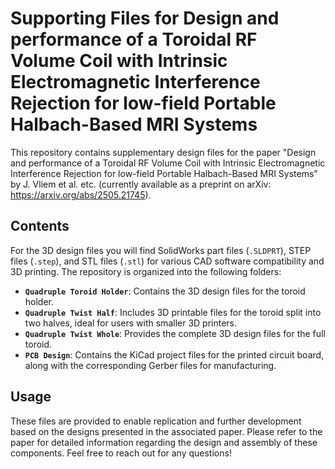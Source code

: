 # Supporting Files for Design and performance of a Toroidal RF Volume Coil with Intrinsic Electromagnetic Interference Rejection for low-field Portable Halbach-Based MRI Systems

This repository contains supplementary design files for the paper "Design and performance of a Toroidal RF Volume Coil with Intrinsic Electromagnetic Interference Rejection for low-field Portable Halbach-Based MRI Systems" by J. Vliem et al. etc. (currently available as a preprint on arXiv: https://arxiv.org/abs/2505.21745).

## Contents

For the 3D design files you will find SolidWorks part files (`.SLDPRT`), STEP files (`.step`), and STL files (`.stl`) for various CAD software compatibility and 3D printing. The repository is organized into the following folders:

* **`Quadruple Toroid Holder`**: Contains the 3D design files for the toroid holder. 
* **`Quadruple Twist Half`**: Includes 3D printable files for the toroid split into two halves, ideal for users with smaller 3D printers.
* **`Quadruple Twist Whole`**: Provides the complete 3D design files for the full toroid.
* **`PCB Design`**: Contains the KiCad project files for the printed circuit board, along with the corresponding Gerber files for manufacturing.

## Usage

These files are provided to enable replication and further development based on the designs presented in the associated paper. Please refer to the paper for detailed information regarding the design and assembly of these components. Feel free to reach out for any questions!
